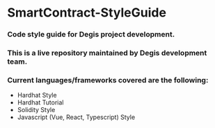 # SmartContract-StyleGuide
### Code style guide for Degis project development.

### This is a live repository maintained by Degis development team.

### Current languages/frameworks covered are the following:

 * Hardhat Style
 * Hardhat Tutorial
 * Solidity Style
 * Javascript (Vue, React, Typescript) Style
